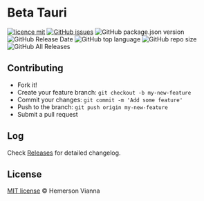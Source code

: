 # Beta Tauri

[![licence mit](https://img.shields.io/badge/license-MIT-blue.svg?style=flat-square)](http://hemersonvianna.mit-license.org/)
[![GitHub issues](https://img.shields.io/github/issues/org-3s2yu/beta-tauri.svg)](https://github.com/org-3s2yu/beta-tauri/issues)
![GitHub package.json version](https://img.shields.io/github/package-json/v/org-3s2yu/beta-tauri.svg)
![GitHub Release Date](https://img.shields.io/github/release-date/org-3s2yu/beta-tauri.svg)
![GitHub top language](https://img.shields.io/github/languages/top/org-3s2yu/beta-tauri.svg)
![GitHub repo size](https://img.shields.io/github/repo-size/org-3s2yu/beta-tauri.svg)
![GitHub All Releases](https://img.shields.io/github/downloads/org-3s2yu/beta-tauri/total.svg)

## Contributing

- Fork it!
- Create your feature branch: `git checkout -b my-new-feature`
- Commit your changes: `git commit -m 'Add some feature'`
- Push to the branch: `git push origin my-new-feature`
- Submit a pull request

## Log

Check [Releases](https://github.com/org-3s2yu/beta-tauri/releases) for detailed changelog.

## License

[MIT license](http://hemersonvianna.mit-license.org/) © Hemerson Vianna
